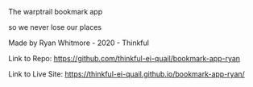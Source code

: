 The warptrail bookmark app

so we never lose our places

Made by Ryan Whitmore - 2020 - Thinkful

Link to Repo: https://github.com/thinkful-ei-quail/bookmark-app-ryan

Link to Live Site: https://thinkful-ei-quail.github.io/bookmark-app-ryan/